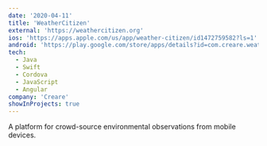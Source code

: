 ```yaml
---
date: '2020-04-11'
title: 'WeatherCitizen'
external: 'https://weathercitizen.org'
ios: 'https://apps.apple.com/us/app/weather-citizen/id1472759582?ls=1'
android: 'https://play.google.com/store/apps/details?id=com.creare.weathercitizen'
tech:
  - Java
  - Swift
  - Cordova
  - JavaScript
  - Angular
company: 'Creare'
showInProjects: true
---
```


A platform for crowd-source environmental observations from mobile devices.
